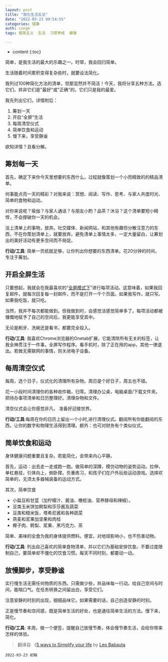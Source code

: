 ```yaml
---
layout: post
title: "简化生活五法"
date: "2022-03-23 09:54:55"
categories: 隨筆
auth: conge
tags: 极简主义  生活  习惯养成  健康

---
```

* content
{:toc}

简单，是我生活的最大的乐趣之一。时常，我会回归简单。

生活随着时间累积变得复杂些时，就要设法简化。

我列过100种简化方法的清单，但那显然并不简洁！今天，我将分享五种方法。选它们，并非它们是"最好"或"正确"的，它们只是我的最爱。

我先列出它们，详情附后：

1. 筹划一天
2. 开启“全屏”生活
3. 每周清空仪式
4. 简单饮食和运动
5. 慢下来，享受静谧

欲知详情？且看分解。




## 筹划每一天

首先，确定下来你今天里想要的东西什么，过程就像策划一个小而精致的的精品清单。

何事能点亮一天的精彩？对我来说：冥想、阅读、写作、思考、与家人共度时光、简单的食物和运动。

对你来说呢？瑜伽？与家人通话？与朋友小酌？品茶？沐浴？这个清单要短小精悍，不会撑破你一天的机会。

没上清单上的事物，放弃。社交媒体、新闻网站，和其他有趣但分散注意力的东西，不在你策划清单上，就要放弃。避免清单上事情太多，一定大量留白，让筹划出的美好活动有更多空间而不局促。

__行动/工具__: 简单一页纸就足够，让你列出你想要的东西清单。花20分钟的时间，专注于筹划。


## 开启全屏生活

只要想起，我就会在我最喜欢的“[全屏模式下]()”进行每项活动。这意味着，如果我回复邮件，就每次回复每一封邮件，而不是打开一千个页面。如果我写作，就只写。如果我吃饭，就只吃。

当然，我并不每次都能做到。但我做到时，会感觉活感觉简单多了。每项活动都被慷慨地赋予了自己的空间后，我更能享受其中。

无论是刷牙、洗碗还是看书，都要完全投入。

__行动/工具__: 我喜欢Chrome浏览器的Onetab扩展，它能清除所有无关的标签，让我全神贯注于一件事。全屏写作程序。看手机时，除了正在用的app，其他一律退出。若做无需联网的事情，则关闭电子设备。

## 每周清空仪式

每周，选个日子，仪式化的清理所有杂物。周日是个好日子，周五也不错。

花一小段时间清理你的各种收件箱，归零。清理办公桌，电脑桌面/下载文件夹。把待办事项清单和日历整理好。清理杂物和文件。

清空仪式会让你感觉非凡， 准备好迎接世界。

__行动/工具__:每周在你的日历上留出一个小时,进行清理仪式。翻阅所有你能翻阅的东西，让你的数字和物理生活得到清理。额外：也可对财务有个类似仪式。

## 简单饮食和运动

身体健康问题重要且复杂。若能简化，会带来内心平静。

首先，运动：出去走一走或跑一跑。做简单的深蹲，模仿动物的姿势运动。拉伸，单杠悬挂，引体向上，俯卧撑。负重练习，和孩子们在户外玩些运动游戏。选择欢简单的，无须太多器械装备的运动方式。

其次，简单饮食

* 小扁豆和甘蓝（加柠檬汁、酱油、橄榄油、营养酵母和辣椒）。
* 豆类玉米饼加鳄梨和莎莎酱及蔬菜
* 豆类和糙米饭，塔希尼酱和各种蔬菜
* 燕麦和浆果加坚果和肉桂
* 椰子肉、鳄梨、浆果、黑巧克力、茶

简单、美味的全食为我的身体提供燃料。便宜，对地球影响小，也不伤害动物。

__行动/工具__: 列出自己喜欢的简单食物清单，并以它们为基础安排饮食。不要过度限制自己，要简单却不僵化的饮食习惯。每天不同时刻，都要动一动。

## 放慢脚步，享受静谧

实行慢生活无需任何物质的东西。只需做少些，并品味每一行动。给自己空间与时间，能喘口气。在任务转换之间留出白，享受它们。

注意安静的时刻的出现，细细品味它。如果需要的话，自己创造安静的时刻。

正是慢节奏和空间感，既是简单生活的好处，也是通往简单生活的方法。慢下来，简化。

__行动/工具__: 本周，做一个便签，提醒自己放慢节奏，体会慢节奏生活，会给你带来怎样的体验。

> 翻译自 《[5 ways to Simplify your life](https://zenhabits.net/simplify5/) by [Leo Babauta](https://leobabauta.com/)

```
2022-03-23 初稿
```
